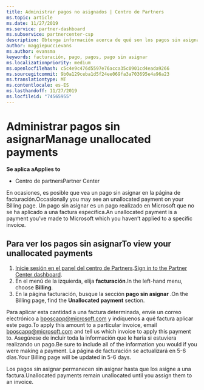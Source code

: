 ```yaml
---
title: Administrar pagos no asignados | Centro de Partners
ms.topic: article
ms.date: 11/27/2019
ms.service: partner-dashboard
ms.subservice: partnercenter-csp
description: Obtenga información acerca de qué son los pagos sin asignar y cómo puede aplicarlos a las facturas.
author: maggiepuccievans
ms.author: evansma
keywords: facturación, pago, pagos, pago sin asignar
ms.localizationpriority: medium
ms.openlocfilehash: c5c4e9c476d5597e76acca35c0901cd4eada9266
ms.sourcegitcommit: 9b0a129ceba1d5f24ee069fa3a703695e4a96a23
ms.translationtype: MT
ms.contentlocale: es-ES
ms.lasthandoff: 11/27/2019
ms.locfileid: "74565955"
---
```

# <a name="manage-unallocated-payments"></a><span data-ttu-id="ae0cc-104">Administrar pagos sin asignar</span><span class="sxs-lookup"><span data-stu-id="ae0cc-104">Manage unallocated payments</span></span>

<span data-ttu-id="ae0cc-105">**Se aplica a**</span><span class="sxs-lookup"><span data-stu-id="ae0cc-105">**Applies to**</span></span>

- <span data-ttu-id="ae0cc-106">Centro de partners</span><span class="sxs-lookup"><span data-stu-id="ae0cc-106">Partner Center</span></span>

<span data-ttu-id="ae0cc-107">En ocasiones, es posible que vea un pago sin asignar en la página de facturación.</span><span class="sxs-lookup"><span data-stu-id="ae0cc-107">Occasionally you may see an unallocated payment on your Billing page.</span></span> <span data-ttu-id="ae0cc-108">Un pago sin asignar es un pago realizado en Microsoft que no se ha aplicado a una factura específica.</span><span class="sxs-lookup"><span data-stu-id="ae0cc-108">An unallocated payment is a payment you’ve made to Microsoft which you haven’t applied to a specific invoice.</span></span>

## <a name="to-view-your-unallocated-payments"></a><span data-ttu-id="ae0cc-109">Para ver los pagos sin asignar</span><span class="sxs-lookup"><span data-stu-id="ae0cc-109">To view your unallocated payments</span></span>

1.  <span data-ttu-id="ae0cc-110">[Inicie sesión en el panel del centro de Partners](https://partner.microsoft.com/en-us/dashboard/home).</span><span class="sxs-lookup"><span data-stu-id="ae0cc-110">[Sign in to the Partner Center dashboard](https://partner.microsoft.com/en-us/dashboard/home).</span></span>
2.  <span data-ttu-id="ae0cc-111">En el menú de la izquierda, elija **facturación**.</span><span class="sxs-lookup"><span data-stu-id="ae0cc-111">In the left-hand menu, choose **Billing**.</span></span>
3.  <span data-ttu-id="ae0cc-112">En la página facturación, busque la sección **pago sin asignar** .</span><span class="sxs-lookup"><span data-stu-id="ae0cc-112">On the Billing page, find the **Unallocated payment** section.</span></span> 

<span data-ttu-id="ae0cc-113">Para aplicar esta cantidad a una factura determinada, envíe un correo electrónico a bposcapp@microsoft.com y indíquenos a qué factura aplicar este pago.</span><span class="sxs-lookup"><span data-stu-id="ae0cc-113">To apply this amount to a particular invoice, email bposcapp@microsoft.com and tell us which invoice to apply this payment to.</span></span> <span data-ttu-id="ae0cc-114">Asegúrese de incluir toda la información que le haría si estuviera realizando un pago.</span><span class="sxs-lookup"><span data-stu-id="ae0cc-114">Be sure to include all of the information you would if you were making a payment.</span></span> <span data-ttu-id="ae0cc-115">La página de facturación se actualizará en 5-6 días.</span><span class="sxs-lookup"><span data-stu-id="ae0cc-115">Your Billing page will be updated in 5-6 days.</span></span> 

<span data-ttu-id="ae0cc-116">Los pagos sin asignar permanecen sin asignar hasta que los asigne a una factura.</span><span class="sxs-lookup"><span data-stu-id="ae0cc-116">Unallocated payments remain unallocated until you assign them to an invoice.</span></span> 
